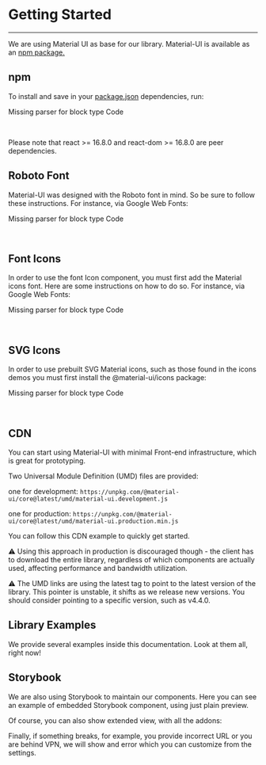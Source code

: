 
# Getting Started

---

We are using Material UI as base for our library. Material-UI is available as an [npm package.](https://www.npmjs.com/package/@material-ui/core)

## npm

To install and save in your [package.json](package.json) dependencies, run:



Missing parser for block type Code

 

Please note that react >= 16.8.0 and react-dom >= 16.8.0 are peer dependencies.

## Roboto Font

Material-UI was designed with the Roboto font in mind. So be sure to follow these instructions. For instance, via Google Web Fonts:



Missing parser for block type Code

 

## Font Icons

In order to use the font Icon component, you must first add the Material icons font. Here are some instructions on how to do so. For instance, via Google Web Fonts:



Missing parser for block type Code

 

## SVG Icons

In order to use prebuilt SVG Material icons, such as those found in the icons demos you must first install the @material-ui/icons package:



Missing parser for block type Code

 

## CDN

You can start using Material-UI with minimal Front-end infrastructure, which is great for prototyping.

Two Universal Module Definition (UMD) files are provided:

one for development: `https://unpkg.com/@material-ui/core@latest/umd/material-ui.development.js`

one for production: `https://unpkg.com/@material-ui/core@latest/umd/material-ui.production.min.js`

You can follow this CDN example to quickly get started.

⚠️ Using this approach in production is discouraged though - the client has to download the entire library, regardless of which components are actually used, affecting performance and bandwidth utilization.

⚠️ The UMD links are using the latest tag to point to the latest version of the library. This pointer is unstable, it shifts as we release new versions. You should consider pointing to a specific version, such as v4.4.0.

## Library Examples

We provide several examples inside this documentation. Look at them all, right now!

## Storybook

We are also using Storybook to maintain our components. Here you can see an example of embedded Storybook component, using just plain preview.

Of course, you can also show extended view, with all the addons:

Finally, if something breaks, for example, you provide incorrect URL or you are behind VPN, we will show and error which you can customize from the settings.